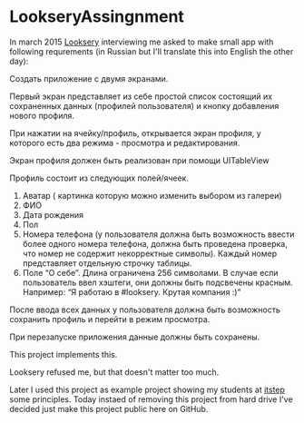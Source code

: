 # LookseryAssingnment

In march 2015 [Looksery](https://www.looksery.com) interviewing me asked to make small app with following requrements (in Russian but I'll translate this into English the other day):

Создать приложение с двумя экранами.

Первый экран представляет из себе простой список состоящий их сохраненных данных (профилей пользователя) и кнопку добавления нового профиля.

При нажатии на ячейку/профиль, открывается экран профиля, у которого есть два режима - просмотра и редактирования.

Экран профиля должен быть реализован при помощи UITableView

Профиль состоит из следующих полей/ячеек.
1.	Аватар ( картинка которую можно изменить выбором из галереи)
2.	ФИО
3.	Дата рождения
4.	Пол
5.	Номера телефона (у пользователя должна быть возможность ввести более одного номера телефона, должна быть проведена проверка, что номер не содержит некорректные символы). Каждый номер представляет отдельную строчку таблицы.
6.	Поле “О себе”. Длина ограничена 256 символами. В случае если пользователь ввел хэштеги, они должны быть подсвечены красным. Например: “Я работаю в #looksery. Крутая компания :)”

После ввода всех данных у пользователя должна быть возможность сохранить профиль и перейти в режим просмотра.

При перезапуске приложения данные должны быть сохранены.

This project implements this.

Looksery refused me, but that doesn't matter too much.

Later I used this project as example project showing my students at [itstep](http://itstep.org/en/) some principles. Today instaed of removing this project from hard drive I've decided just make this project public here on GitHub.
